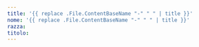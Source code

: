 ```yaml
---
title: '{{ replace .File.ContentBaseName "-" " " | title }}'
nome: '{{ replace .File.ContentBaseName "-" " " | title }}'
razza:
titolo:
---
```

